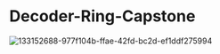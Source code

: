 # Decoder-Ring-Capstone
![133152688-977f104b-ffae-42fd-bc2d-ef1ddf275994](https://user-images.githubusercontent.com/77307947/226452790-d9da878b-cbb1-4eb2-b807-0ec139f8a6cb.png)
